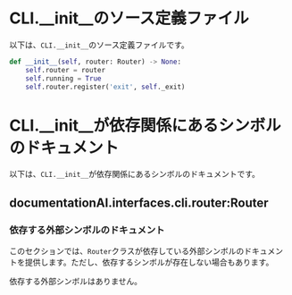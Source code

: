 # CLI.__init__のソース定義ファイル

以下は、`CLI.__init__`のソース定義ファイルです。

```python
def __init__(self, router: Router) -> None:
    self.router = router
    self.running = True
    self.router.register('exit', self._exit)
```

# CLI.__init__が依存関係にあるシンボルのドキュメント

以下は、`CLI.__init__`が依存関係にあるシンボルのドキュメントです。

## documentationAI.interfaces.cli.router:Router

### 依存する外部シンボルのドキュメント

このセクションでは、`Router`クラスが依存している外部シンボルのドキュメントを提供します。ただし、依存するシンボルが存在しない場合もあります。

依存する外部シンボルはありません。